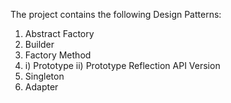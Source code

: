 The project contains the following Design Patterns:
1. Abstract Factory
2. Builder
3. Factory Method
4. i) Prototype ii) Prototype Reflection API Version
5. Singleton
5. Adapter